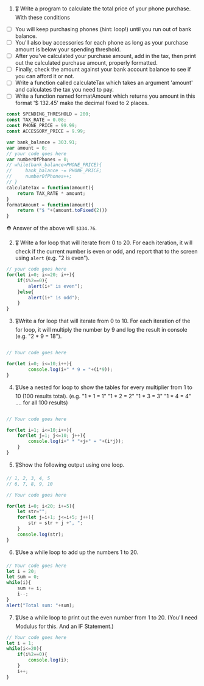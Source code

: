 1. 🎖 Write a program to calculate the total price of your phone purchase. With these conditions
 * [ ] You will keep purchasing phones (hint: loop!) until you run out of bank balance.
 * [ ] You'll also buy accessories for each phone as long as your purchase amount is below your spending threshold.
 * [ ] After you've calculated your purchase amount, add in the tax, then print out the calculated purchase amount, properly formatted.
 * [ ] Finally, check the amount against your bank account balance to see if you can afford it or not.
 * [ ] Write a function called calculateTax which takes an argument 'amount' and calculates the tax you need to pay.
 * [ ] Write a function named formatAmount which returns you amount in this format '$ 132.45' make the decimal fixed to 2 places.
```js
const SPENDING_THRESHOLD = 200;
const TAX_RATE = 0.08;
const PHONE_PRICE = 99.99;
const ACCESSORY_PRICE = 9.99;

var bank_balance = 303.91;
var amount = 0;
// your code goes here
var numberOfPhones = 0;
// while(bank_balance>PHONE_PRICE){
//     bank_balance -= PHONE_PRICE;
//     numberOfPhones++;
// }
calculateTax = function(amount){
    return TAX_RATE * amount;
}
formatAmount = function(amount){
    return ("$ "+(amount.toFixed(2)))
}
```
 ⛑ Answer of the above will `$334.76`.

2. 🎖 Write a for loop that will iterate from 0 to 20. For each iteration, it will check if the current number is even or odd, and report that to the screen using `alert` (e.g. "2 is even").
```js
// your code goes here
for(let i=0; i<=20; i++){
    if(i%2==0){
        alert(i+" is even");
    }else{
        alert(i+" is odd");
    }
}
```

3. 🎖Write a for loop that will iterate from 0 to 10. For each iteration of the for loop, it will multiply the number by 9 and log the result in console (e.g. "2 * 9 = 18").

```js

// Your code goes here

for(let i=0; i<=10;i++){
        console.log(i+" * 9 = "+(i*9));
}
```

4. 🎖Use a nested for loop to show the tables for every multiplier from 1 to 10 (100 results total).
(e.g.
"1 * 1 = 1"
"1 * 2 = 2"
"1 * 3 = 3"
"1 * 4 = 4"
.... for all 100 results)
```js

// Your code goes here

for(let i=1; i<=10;i++){
    for(let j=1; j<=10; j++){
        console.log(i+" * "+j+" = "+(i*j));
    }
}
```
5. 🎖Show the following output using one loop.
```js
// 1, 2, 3, 4, 5
// 6, 7, 8, 9, 10

// Your code goes here

for(let i=0; i<20; i+=5){
    let str="";
    for(let j=i+1; j<=i+5; j++){
        str = str + j +", ";
    }
    console.log(str);
}

```

6. 🎖Use a while loop to add up the numbers 1 to 20.
```js
// Your code goes here
let i = 20;
let sum = 0;
while(i){
    sum += i;
    i--;
}
alert("Total sum: "+sum);
```

7. 🎖Use a while loop to print out the even number from 1 to 20. (You'll need Modulus for this. And an IF Statement.)
```js
// Your code goes here
let i = 1;
while(i<=20){
    if(i%2==0){
        console.log(i);
    }
    i++;
}
```
